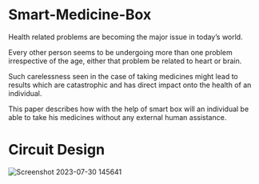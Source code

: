 # Smart-Medicine-Box
Health related problems are becoming the major issue in today’s world.​

Every other person seems to be undergoing more than one problem irrespective of the age, either that problem be related to heart or brain.​

Such carelessness seen in the case of taking medicines might lead to results which are catastrophic and has direct impact onto the health of an individual.​

This paper describes how with the help of smart box will an individual be able to take his medicines without any external human assistance.​

# Circuit Design 
![Screenshot 2023-07-30 145641](https://github.com/amirmuallim/Smart-Medicine-Box/assets/84015032/56bf76c8-34cd-495f-ac93-307bbf6b6c04)
